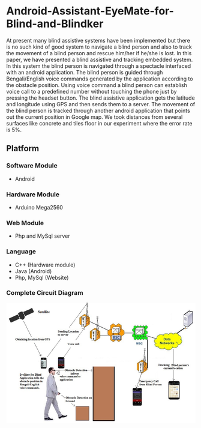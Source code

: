 # Android-Assistant-EyeMate-for-Blind-and-Blindker
At present many blind assistive systems have been implemented but there is no such kind of good system to navigate a blind person and also to track the movement of a blind person and rescue him/her if he/she is lost. In this paper, we have presented a blind assistive and tracking embedded system. In this system the blind person is navigated through a spectacle interfaced with an android application. The blind person is guided through Bengali/English voice commands generated by the application according to the obstacle position. Using voice command a blind person can establish voice call to a predefined number without touching the phone just by pressing the headset
button. The blind assistive application gets the latitude and longitude using GPS and then sends them to a server. The movement of the blind person is tracked through another android application that points out the current position in Google map. We took distances from several surfaces like concrete and tiles floor in our experiment where the error rate is 5%.

## Platform

### Software Module
* Android

### Hardware Module
* Arduino Mega2560

### Web Module
* Php and MySql server

### Language
* C++ (Hardware module)
* Java (Android)
* Php, MySql (Website)

### Complete Circuit Diagram
![alt tag](https://github.com/TanveerKUET/Android-Assistant-EyeMate-for-Blind-and-Blindker/blob/master/System.Diagram.png) 
